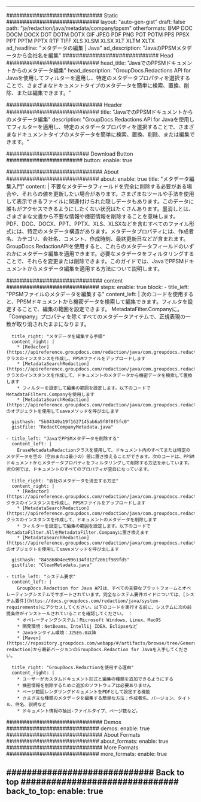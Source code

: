 
---
############################# Static ############################
layout: "auto-gen-gist" 
draft: false
path: "ja/redaction/java/metadata/company/ppsm"
otherformats: BMP DOC DOCM DOCX DOT DOTM DOTX GIF JPEG PDF PNG POT POTM PPS PPSX PPT PPTM PPTX RTF TIFF XLS XLSM XLSX XLT XLTM XLTX  
ad_headline: "メタデータの編集 | Java"
ad_description: "JavaのPPSMメタデータから会社名を編集"
############################# Head ############################
head_title: "JavaでのPPSMドキュメントからのメタデータ編集"
head_description: "GroupDocs.Redactions API for Javaを使用してフィルターを適用し、特定のメタデータプロパティを選択することで、さまざまなドキュメントタイプのメタデータを簡単に検索、置換、削除、または編集できます。"

############################# Header ############################
title: "JavaでのPPSMドキュメントからのメタデータ編集"
description: "GroupDocs.Redactions API for Javaを使用してフィルターを適用し、特定のメタデータプロパティを選択することで、さまざまなドキュメントタイプのメタデータを簡単に検索、置換、削除、または編集できます。"

######################### Download Button #######################
button:
    enable: true

############################# About ############################
about:
    enable: true
    title: "メタデータ編集入門"
    content: |
        不要なメタデータフィールドを完全に削除する必要がある場合や、それらの値を更新したい場合があります。さまざまなツールや手法を使用して表示できるファイルに関連付けられた隠しデータもあります。このデータに誰もがアクセスできるようにしたくない状況はたくさんあります。墨消しとは、さまざまな文書から不要な情報や機密情報を削除することを意味します。 PDF、DOC、DOCX、PPT、PPTX、XLS、XLSXなどを含むすべてのファイル形式には、特定のメタデータ構造があります。メタデータプロパティには、作成者名、カテゴリ、会社名、コメント、作成時刻、最終更新日などが含まれます。GroupDocs.RedactionAPIを使用すると、これらのメタデータフィールドのいずれかにメタデータ編集を適用できます。必要なメタデータをフィルタリングすることで、それらを変更または削除できます。このガイドでは、JavaでPPSMドキュメントからメタデータ編集を適用する方法について説明します。

############################# content ############################
steps:
    enable: true
    block:
    - title_left: "PPSMファイルのメタデータを編集する"
      content_left: |
        次のコードを使用すると、PPSMドキュメントから機密データを検索して編集できます。フィルタを設定することで、編集の範囲を設定できます。 MetadataFilter.Companyに。 「Company」プロパティを除くすべてのメタデータアイテムで、正規表現の一致が取り消されたままになります。 

      title_right: "メタデータを編集する手順"
      content_right: |
        * [Redactor](https://apireference.groupdocs.com/redaction/java/com.groupdocs.redaction/Redactor)クラスのインスタンスを作成し、PPSMファイルをアップロードします
        * [MetadataSearchRedaction](https://apireference.groupdocs.com/redaction/java/com.groupdocs.redaction.redactions/MetadataSearchRedaction)クラスのインスタンスを作成して、ドキュメントのメタデータから機密データを検索して置換します
        * フィルターを設定して編集の範囲を設定します。以下のコードでMetadataFilters.Companyを使用します
        * [MetadataSearchRedaction](https://apireference.groupdocs.com/redaction/java/com.groupdocs.redaction.redactions/MetadataSearchRedaction)のオブジェクトを使用してsaveメソッドを呼び出します 

      gisthash: "5b04349a19f1627145ab6a9f8f0f5fc0"
      gistfile: "RedactCompanyMetadata.java"
      
    - title_left: "JavaでPPSMメタデータを削除する"
      content_left: |
        EraseMetadataRedactionクラスを使用して、ドキュメント内のすべてまたは特定のメタデータを空の（空白または最小の）値に置き換えることができます。次のコードは、PPSMドキュメントからメタデータプロパティをフィルタリングして削除する方法を示しています。次の例では、ドキュメントのすべてのプロパティが空白になっています。 
        
      title_right: "会社のメタデータを消去する方法"
      content_right: |
        * [Redactor](https://apireference.groupdocs.com/redaction/java/com.groupdocs.redaction/Redactor)クラスのインスタンスを作成し、PPSMファイルをアップロードします
        * [MetadataSearchRedaction](https://apireference.groupdocs.com/redaction/java/com.groupdocs.redaction.redactions/MetadataSearchRedaction)クラスのインスタンスを作成して、ドキュメントのメタデータを削除します
        * フィルターを設定して編集の範囲を設定します。以下のコードでMetadataFilter.AllをMetadataFilter.Companyに置き換えます
        * [MetadataSearchRedaction](https://apireference.groupdocs.com/redaction/java/com.groupdocs.redaction.redactions/MetadataSearchRedaction)のオブジェクトを使用してsaveメソッドを呼び出します 
        
      gisthash: "84586804ee996134fd12f2061f989fd5"
      gistfile: "CleanMetadata.java"

    - title_left: "システム要求"
      content_left: |
        GroupDocs.Redaction for Java APIは、すべての主要なプラットフォームとオペレーティングシステムでサポートされています。完全なシステム要件ガイドについては、[システム要件](https://docs.groupdocs.com/redaction/java/system-requirements)にアクセスしてください。以下のコードを実行する前に、システムに次の前提条件がインストールされていることを確認してください。 ：
        * オペレーティングシステム：Microsoft Windows、Linux、MacOS
        * 開発環境：NetBeans、Intellij IDEA、Eclipseなど
        * Javaランタイム環境：J2SE6.0以降
        * [Maven](https://repository.groupdocs.com/webapp/#/artifacts/browse/tree/General/repo/com/groupdocs/groupdocs-redaction)から最新バージョンのGroupDocs.Redaction for Javaを入手してください。
        
      title_right: "GroupDocs.Redactionを使用する理由"
      content_right: |
        * ユーザーがカスタムドキュメント形式と編集の種類を追加できるようにする
        * 機密情報を削除するために追加のソフトウェアは必要ありません
        * ページ範囲レンダリングドキュメントをPDFとして設定する機能
        * さまざまな種類のメタデータを編集する簡単な方法：作成者名、バージョン、タイトル、件名、説明など
        * ドキュメント情報の抽出-ファイルタイプ、ページ数など。
        

############################# Demos ############################
demos:
    enable: true
############################# About Formats ############################
about_formats:
    enable: true
############################# More Formats ############################
more_formats:
    enable: true

############################# Back to top ###############################
back_to_top:
    enable: true
---